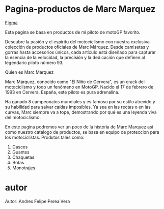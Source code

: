 # Pagina-productos de Marc Marquez

[Figma](https://www.figma.com/design/6VU1tZeqHn5vl7hnhPZ9SQ/Marc-Marquez?node-id=0-1&p=f&t=qzgYtyRAWVWGrqxX-0)

Esta pagina se basa en productos de mi piloto de motoGP favorito.

Descubre la pasión y el espíritu del motociclismo con nuestra exclusiva colección de productos oficiales de Marc Márquez. Desde camisetas y gorras hasta accesorios únicos, cada artículo está diseñado para capturar la esencia de la velocidad, la precisión y la dedicación que definen al legendario piloto número 93.

Quien es Marc Marquez

Marc Márquez, conocido como "El Niño de Cervera", es un crack del motociclismo y todo un fenómeno en MotoGP. Nacido el 17 de febrero de 1993 en Cervera, España, este piloto es pura adrenalina.

Ha ganado 8 campeonatos mundiales y es famoso por su estilo atrevido y su habilidad para salvar caídas imposibles. Ya sea en las rectas o en las curvas, Marc siempre va a tope, demostrando por qué es una leyenda viva del motociclismo.

En este pagina podremos ver un poco de la historia de Marc Marquez asi como nuestro catalogo de productos, se basa en equipo de proteccion para los motociclistas. Produtos tales como:

1. Cascos
2. Guantes
3. Chaquetas
4. Botas
5. Monotrajes

# autor
Autor: Andres Felipe Perea Vera
